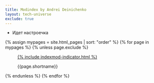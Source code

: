 ```yaml
---
title: Modindex by Andrei Deinichenko
layout: tech-universe
exclude: true
---
```



+ Идет настроечка

<wrap>
{% assign mypages = site.html_pages | sort: "order" %}
{% for page in mypages %}
{% unless page.exclude %}
<figure>
<a href="{{ page.permalink | absolute_url }}">{% include indexmod-indicator.html %}</a>
<figcaption>
<p class="shortname">{{page.shortname}}</p></figcaption>
</figure>
{% endunless %}
{% endfor %}
</wrap>
